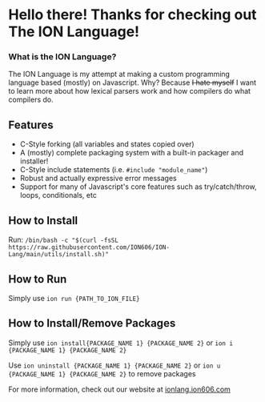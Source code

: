 <!-- ![Logo Main](https://github.com/The-ION-Language/ION-Lang/blob/main/assets/ION_LANG_LOGO.png?raw=true) -->

# Hello there! Thanks for checking out The ION Language!

### What is the ION Language?
The ION Language is my attempt at making a custom programming language based (mostly) on Javascript. Why? Because ~~I hate myself~~ I want to learn more about how lexical parsers work and how compilers do what compilers do.

## Features
* C-Style forking (all variables and states copied over)
* A (mostly) complete packaging system with a built-in packager and installer!
* C-Style include statements (i.e. `#include "module_name"`)
* Robust and actually expressive error messages
* Support for many of Javascript's core features such as try/catch/throw, loops, conditionals, etc

## How to Install
Run: `/bin/bash -c "$(curl -fsSL https://raw.githubusercontent.com/ION606/ION-Lang/main/utils/install.sh)"`

## How to Run
Simply use `ion run {PATH_TO_ION_FILE}`


## How to Install/Remove Packages
Simply use `ion install{PACKAGE_NAME 1} {PACKAGE_NAME 2}` or `ion i {PACKAGE_NAME 1} {PACKAGE_NAME 2}`

Use `ion uninstall {PACKAGE_NAME 1} {PACKAGE_NAME 2}` or `ion u {PACKAGE_NAME 1} {PACKAGE_NAME 2}` to remove packages

For more information, check out our website at [ionlang.ion606.com](https://ionlang.ion606.com/)

<!--

**Here are some ideas to get you started:**

🙋‍♀️ A short introduction - what is your organization all about?
🌈 Contribution guidelines - how can the community get involved?
👩‍💻 Useful resources - where can the community find your docs? Is there anything else the community should know?
🍿 Fun facts - what does your team eat for breakfast?
🧙 Remember, you can do mighty things with the power of [Markdown](https://docs.github.com/github/writing-on-github/getting-started-with-writing-and-formatting-on-github/basic-writing-and-formatting-syntax)
-->
